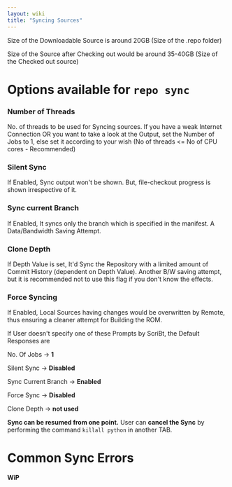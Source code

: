 ```yaml
---
layout: wiki
title: "Syncing Sources"
---
```


Size of the Downloadable Source is around 20GB (Size of the .repo folder)

Size of the Source after Checking out would be around 35-40GB (Size of the Checked out source)

# Options available for `repo sync`

### Number of Threads

No. of threads to be used for Syncing sources. If you have a weak Internet Connection OR you want to take a look at the Output, set the Number of Jobs to 1, else set it according to your wish (No of threads <= No of CPU cores - Recommended)

### Silent Sync

If Enabled, Sync output won't be shown. But, file-checkout progress is shown irrespective of it.

### Sync current Branch

If Enabled, It syncs only the branch which is specified in the manifest. A Data/Bandwidth Saving Attempt.

### Clone Depth

If Depth Value is set, It'd Sync the Repository with a limited amount of Commit History (dependent on Depth Value). Another B/W saving attempt, but it is recommended not to use this flag if you don't know the effects.

### Force Syncing

If Enabled, Local Sources having changes would be overwritten by Remote, thus ensuring a cleaner attempt for Building the ROM.

If User doesn't specify one of these Prompts by ScriBt, the Default Responses are

No. Of Jobs           -> **1**

Silent Sync           -> **Disabled**

Sync Current Branch   -> **Enabled**

Force Sync            -> **Disabled**

Clone Depth           -> **not used**

**Sync can be resumed from one point.**
User can **cancel the Sync** by performing the command `killall python` in another TAB.

# Common Sync Errors

**WiP**
